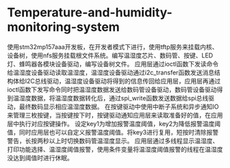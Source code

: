 # Temperature-and-humidity-monitoring-system
使用stm32mp157aaa开发板，在开发者模式下进行，使用tftp服务来挂载内核、设备树，使用nfs服务挂载根文件系统。编写温湿度芯片、数码管、按键、LED灯、蜂鸣器各模块设备驱动，编写设备树文件。
应用层通过ioctl函数下发读命令给温湿度设备驱动读取温湿度，温湿度设备驱动通过i2c_transfer函数发送消息结构体给I2C总线驱动，温湿度设备驱动将得到的信息传回给应用层，应用层再通过ioctl函数下发写命令同时把温湿度数据发送给数码管设备驱动，数码管设备驱动得到温湿度数据，将温湿度数据转化后，通过spi_write函数发送数据给spi总线驱动，最终数码显示相应温湿度数据。
在按键驱动中使用中断子系统和异步通知IO来管理三枚按键，当按键按下时，按键驱动通知应用层来读取准备好的值，在应用层中执行对应按键操作。
设定key1为增加报警温度阈值，key2为降低报警温度阈值，同时应用层也可以自定义报警温度阈值。将key3进行复用，短按时清除报警警告，长按两秒以上时切换数码管温湿度显示。
应用层通过多线程显示温湿度、打印功能选择、温湿度阈值报警，使用条件变量将温湿度阈值报警的线程在温湿度没达到阈值时进行休眠。
